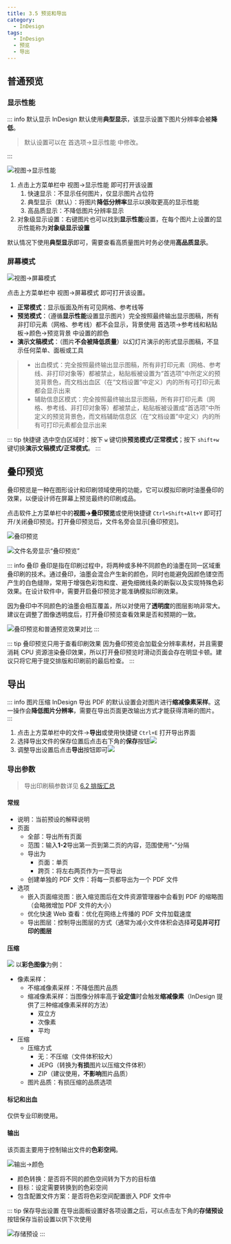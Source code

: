 ```yaml
---
title: 3.5 预览和导出
category:
  - InDesign
tags:
  - InDesign
  - 预览
  - 导出
---
```

## 普通预览
### 显示性能

::: info 默认显示
InDesign 默认使用**典型显示**，该显示设置下图片分辨率会被**降低**。
> 默认设置可以在 首选项->显示性能 中修改。

:::

![视图->显示性能](../assets/image/3.4-1691724470260.jpeg)

1. 点击上方菜单栏中 视图->显示性能 即可打开该设置
    1. 快速显示：不显示任何图片，仅显示图片占位符
    2. 典型显示（默认）：将图片**降低分辨率**显示以换取更高的显示性能
    3. 高品质显示：不降低图片分辨率显示
2. 对象级显示设置：右键图片也可以找到**显示性能**设置，在每个图片上设置的显示性能称为**对象级显示设置**

默认情况下使用**典型显示**即可，需要查看高质量图片时务必使用**高品质显示**。

### 屏幕模式

![视图->屏幕模式](../assets/image/3.4-1691725993515.jpeg)

点击上方菜单栏中 视图->屏幕模式 即可打开该设置。

- **正常模式**：显示版面及所有可见网格、参考线等
- **预览模式**：（遵循**显示性能**设置显示图片）完全按照最终输出显示图稿，所有非打印元素（网格、参考线）都不会显示，背景使用 首选项->参考线和粘贴板->颜色->预览背景 中设置的颜色
- **演示文稿模式**：（图片**不会被降低质量**）以幻灯片演示的形式显示图稿，不显示任何菜单、面板或工具

> - 出血模式：完全按照最终输出显示图稿，所有非打印元素（网格、参考线、非打印对象等）都被禁止，粘贴板被设置为“首选项”中所定义的预览背景色，而文档出血区（在“文档设置”中定义）内的所有可打印元素都会显示出来
> - 辅助信息区模式：完全按照最终输出显示图稿，所有非打印元素（网格、参考线、非打印对象等）都被禁止，粘贴板被设置成“首选项”中所定义的预览背景色，而文档辅助信息区（在“文档设置”中定义）内的所有可打印元素都会显示出来

::: tip 快捷键
选中空白区域时：按下 `w` 键切换**预览模式/正常模式**；按下 `shift+w` 键切换**演示文稿模式/正常模式**。
:::

## 叠印预览
叠印预览是一种在图形设计和印刷领域使用的功能，它可以模拟印刷时油墨叠印的效果，以便设计师在屏幕上预览最终的印刷成品。

点击软件上方菜单栏中的**视图->叠印预览**或使用快捷键 `Ctrl+Shift+Alt+Y` 即可打开/关闭叠印预览。打开叠印预览后，文件名旁会显示[叠印预览]。

![叠印预览](../assets/image/Pasted%20image%2020250115201521.jpg)

![文件名旁显示“叠印预览”](../assets/image/Pasted%20image%2020250115201535.jpg)

::: info 叠印
叠印是指在印刷过程中，将两种或多种不同颜色的油墨在同一区域重叠印刷的技术。通过叠印，油墨会混合产生新的颜色，同时也能避免因颜色镂空而产生的白色缝隙，常用于增强色彩饱和度、避免细微线条的断裂以及实现特殊色彩效果。在设计软件中，需要开启叠印预览才能准确模拟印刷效果。

因为叠印中不同颜色的油墨会相互覆盖，所以对使用了**透明度**的图层影响非常大。建议在调整了图像透明度后，打开叠印预览查看效果是否和预期的一致。

![叠印预览和普通预览效果对比](../assets/image/30c47caca609f6b0ede9e64d11b6074e_720-1.jpg)
:::

::: tip 叠印预览只用于查看印刷效果
因为叠印预览会加载全分辨率素材，并且需要消耗 CPU 资源渲染叠印效果，所以打开叠印预览时滑动页面会存在明显卡顿。建议只将它用于提交排版和印刷前的最后检查。
:::

## 导出

::: info 图片压缩
InDesign 导出 PDF 的默认设置会对图片进行**缩减像素采样**。这一操作会**降低图片分辨率**，需要在导出页面更改输出方式才能获得清晰的图片。
:::

1. 点击上方菜单栏中的文件->**导出**或使用快捷键 `Ctrl+E` 打开导出界面
2. 选择导出文件的保存位置后点击右下角的**保存**按钮![](../assets/image/3.4-1691721471978.jpeg)
3. 调整导出设置后点击**导出**按钮即可![](../assets/image/3.4-1691721525503.jpeg)

### 导出参数

> 导出印刷稿参数详见 [6.2 排版汇总](../ChapterNo6/6.2.md#导出印刷稿)
#### 常规
- 说明：当前预设的解释说明
- 页面
    - 全部：导出所有页面
    - 范围：输入**1-2**导出第一页到第二页的内容，范围使用“-”分隔
    - 导出为
        - 页面：单页
        - 跨页：将左右两页作为一页导出
    - 创建单独的 PDF 文件：将每一页都导出为一个 PDF 文件
- 选项
    - 嵌入页面缩览图：嵌入缩览图后在文件资源管理器中会看到 PDF 的缩略图（会略微增加 PDF 文件的大小）
    - 优化快速 Web 查看：优化在网络上传播的 PDF 文件加载速度
    - 导出图层：控制导出图层的方式（通常为减小文件体积会选择**可见并可打印的图层**

#### 压缩
![](../assets/image/3.4-1691723264188.jpeg)
以**彩色图像**为例：
- 像素采样：
    - 不缩减像素采样：不降低图片品质
    - 缩减像素采样：当图像分辨率高于**设定值**时会触发**缩减像素**（InDesign 提供了三种缩减像素采样的方法）
        - 双立方
        - 次像素
        - 平均
- 压缩
    - 压缩方式
        - 无：不压缩（文件体积较大）
        - JEPG（转换为**有损**图片以压缩文件体积）
        - ZIP（建议使用，**不影响**图片品质）
    - 图片品质：有损压缩的品质选项

#### 标记和出血
仅供专业印刷使用。

#### 输出
该页面主要用于控制输出文件的**色彩空间**。

![输出->颜色](../assets/image/3.4-1691723717904.jpeg)

- 颜色转换：是否将不同的颜色空间转为下方的目标值
- 目标：设定需要转换到的色彩空间
- 包含配置文件方案：是否将色彩空间配置嵌入 PDF 文件中

::: tip 保存导出设置
在导出面板设置好各项设置之后，可以点击左下角的**存储预设**按钮保存当前设置以供下次使用

![存储预设](../assets/image/3.4-1691721661286.jpeg)
:::
